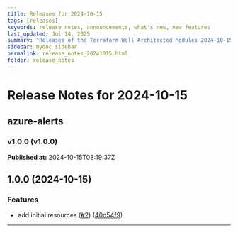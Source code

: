 ```yaml
---
title: Releases for 2024-10-15
tags: [releases]
keywords: release notes, announcements, what's new, new features
last_updated: Jul 14, 2025
summary: "Releases of the Terraform Well Architected Modules 2024-10-15"
sidebar: mydoc_sidebar
permalink: release_notes_20241015.html
folder: release_notes
---
```


# Release Notes for 2024-10-15

## azure-alerts
### v1.0.0 (v1.0.0)
**Published at:** 2024-10-15T08:19:37Z

## 1.0.0 (2024-10-15)


### Features

* add initial resources ([#2](https://github.com/CloudNationHQ/terraform-azure-alerts/issues/2)) ([40d54f9](https://github.com/CloudNationHQ/terraform-azure-alerts/commit/40d54f93017a20ba8f8c409ac3e9ae03b6cdd5fa))

---

